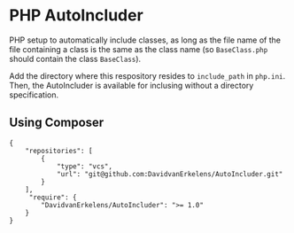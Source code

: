 # PHP AutoIncluder
PHP setup to automatically include classes, as long as the file name of the file containing a class is the same as the class name (so ```BaseClass.php``` should contain the class ```BaseClass```).

Add the directory where this respository resides to ```include_path``` in ```php.ini```. Then, the AutoIncluder is available for inclusing without a directory specification.

## Using Composer
```
{
    "repositories": [
        {
            "type": "vcs",
            "url": "git@github.com:DavidvanErkelens/AutoIncluder.git"
        }
    ],
     "require": {
        "DavidvanErkelens/AutoIncluder": ">= 1.0"
    }
}
```
